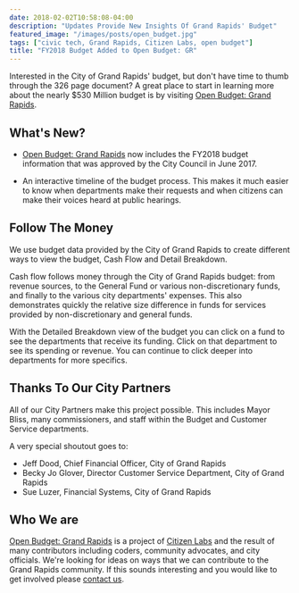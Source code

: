 ```yaml
---
date: 2018-02-02T10:58:08-04:00
description: "Updates Provide New Insights Of Grand Rapids' Budget"
featured_image: "/images/posts/open_budget.jpg"
tags: ["civic tech, Grand Rapids, Citizen Labs, open budget"]
title: "FY2018 Budget Added to Open Budget: GR"
---
```


Interested in the City of Grand Rapids' budget, but don't have time to thumb through the 326 page document? A great place to start in learning more about the nearly $530 Million budget is by visiting [Open Budget: Grand Rapids](https://grbudget.citizenlabs.org).

## What's New?

- [Open Budget: Grand Rapids](https://grbudget.citizenlabs.org) now includes the FY2018 budget information that was approved by the City Council in June 2017.

- An interactive timeline of the budget process. This makes it much easier to know when departments make their requests and when citizens can make their voices heard at public hearings.

## Follow The Money

We use budget data provided by the City of Grand Rapids to create different ways to view the budget, Cash Flow and Detail Breakdown.

Cash flow follows money through the City of Grand Rapids budget: from revenue sources, to the General Fund or various non-discretionary funds, and finally to the various city departments' expenses. This also demonstrates quickly the relative size difference in funds for services provided by non-discretionary and general funds.

With the Detailed Breakdown view of the budget you can click on a fund to see the departments that receive its funding. Click on that department to see its spending or revenue. You can continue to click deeper into departments for more specifics.

## Thanks To Our City Partners

All of our City Partners make this project possible. This includes Mayor Bliss, many commissioners, and staff within the Budget and Customer Service departments.

A very special shoutout goes to:

- Jeff Dood, Chief Financial Officer, City of Grand Rapids
- Becky Jo Glover, Director Customer Service Department, City of Grand Rapids
- Sue Luzer, Financial Systems, City of Grand Rapids

## Who We are

[Open Budget: Grand Rapids](https://grbudget.citizenlabs.org) is a project of [Citizen Labs](https://citizenlabs.org) and the result of many contributors including coders, community advocates, and city officials. We're looking for ideas on ways that we can contribute to the Grand Rapids community. If this sounds interesting and you would like to get involved please [contact us]("/contact").
